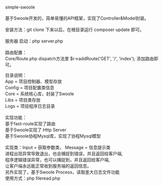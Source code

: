 simple-swoole<br>
<br>
基于Swoole开发的，简单易懂的API框架，实现了Controller&Model封装。<br>
<br>
安装方法：git clone 下来以后，在根目录运行 composer update 即可。<br>
<br>
服务器 启动：php server.php<br>
<br>
路由配置：<br>
Core/Route.php dispatch方法里 $r->addRoute('GET', '/', 'index'); 添加路由即可。<br>

目录说明：<br>
App             = 项目控制器、模型存放<br>
Config          = 项目配置类信息<br>
Core            = 系统核心库，封装了Swoole<br>
Libs            = 项目类存放<br>
Logs            = 项目程序日志目录<br>
<br>
实现功能：<br>
基于fast-route实现了路由<br>
基于Swoole实现了 Http Server<br>
基于Swoole协程Mysql库，实现了协程Mysql模型<br>
<br>
实现类：Input = 获取参数类， Message = 信息提示类<br>
进程出现异常导致退出，也会捕捉到错误，并且返回给客户端,<br>
程序逻辑错误异常，也可以捕捉到，并且返回给客户端,<br>
让客户端永远能正常收到服务端的返回信息。
<br>
另外实现了，基于Swoole Process，读取差大日志文件功能<br>
使用方式：php fileread.php
